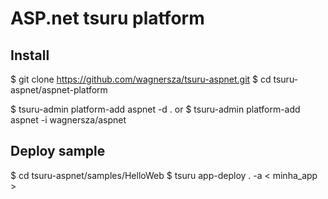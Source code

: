 # ASP.net tsuru platform

## Install

  $ git clone https://github.com/wagnersza/tsuru-aspnet.git
  $ cd tsuru-aspnet/aspnet-platform

  $ tsuru-admin platform-add aspnet -d .
    or
  $ tsuru-admin platform-add aspnet -i wagnersza/aspnet

## Deploy sample

  $ cd tsuru-aspnet/samples/HelloWeb
  $ tsuru app-deploy . -a < minha_app >
